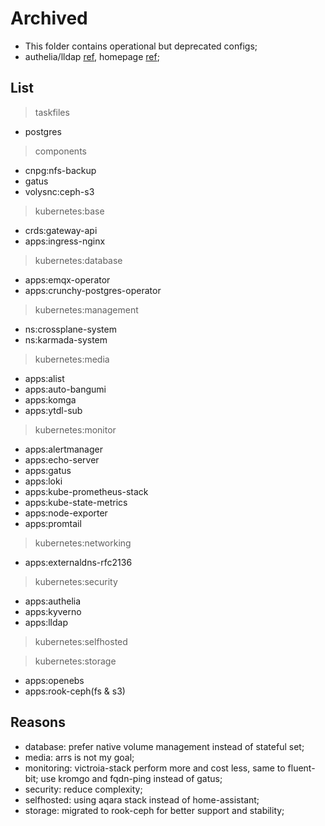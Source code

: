 # Archived

- This folder contains operational but deprecated configs;
- authelia/lldap [ref](https://github.com/search?q=repo%3Amchestr%2Fhome-cluster%20OAUTH_CLIENT&type=code), homepage [ref](https://github.com/search?q=repo%3Amchestr%2Fhome-cluster+gethomepage&type=code);

## List

> taskfiles

- postgres

> components

- cnpg:nfs-backup
- gatus
- volysnc:ceph-s3

> kubernetes:base

- crds:gateway-api
- apps:ingress-nginx

> kubernetes:database

- apps:emqx-operator
- apps:crunchy-postgres-operator

> kubernetes:management

- ns:crossplane-system
- ns:karmada-system

> kubernetes:media

- apps:alist
- apps:auto-bangumi
- apps:komga
- apps:ytdl-sub

> kubernetes:monitor

- apps:alertmanager
- apps:echo-server
- apps:gatus
- apps:loki
- apps:kube-prometheus-stack
- apps:kube-state-metrics
- apps:node-exporter
- apps:promtail

> kubernetes:networking

- apps:externaldns-rfc2136

> kubernetes:security

- apps:authelia
- apps:kyverno
- apps:lldap

> kubernetes:selfhosted

> kubernetes:storage

- apps:openebs
- apps:rook-ceph(fs & s3)

## Reasons

- database: prefer native volume management instead of stateful set;
- media: arrs is not my goal;
- monitoring: victroia-stack perform more and cost less, same to fluent-bit; use kromgo and fqdn-ping instead of gatus;
- security: reduce complexity;
- selfhosted: using aqara stack instead of home-assistant;
- storage: migrated to rook-ceph for better support and stability;
